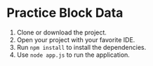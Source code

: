 # Practice Block Data 


1. Clone or download the project.
2. Open your project with your favorite IDE.
3. Run `npm install` to install the dependencies.
4. Use `node app.js` to run the application.
